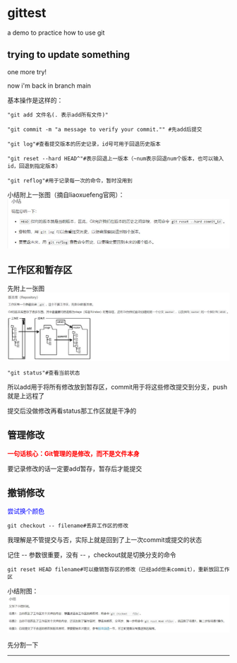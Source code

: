 # gittest
a demo to practice how to use git

## trying to update something

one more try!

now i'm back in branch main

基本操作是这样的：

    "git add 文件名(. 表示add所有文件)"
    
    "git commit -m "a message to verify your commit."" #先add后提交
    
    "git log"#查看提交版本的历史记录，id号可用于回退历史版本
    
    "git reset --hard HEAD^"#表示回退上一版本（~num表示回退num个版本，也可以输入id，回退到指定版本）
    
    "git reflog"#用于记录每一次的命令，暂时没用到

小结附上一张图（摘自liaoxuefeng官网）：
![](1.jpg)


## 工作区和暂存区
先附上一张图
![](2.jpg)


    "git status"#查看当前状态

所以add用于将所有修改放到暂存区，commit用于将这些修改提交到分支，push就是上远程了

提交后没做修改再看status那工作区就是干净的

## 管理修改

<font color=#FF0000>**一句话核心：Git管理的是修改，而不是文件本身**</font>

要记录修改的话一定要add暂存，暂存后才能提交


## 撤销修改

<font color=blue>尝试换个颜色</font>

    git checkout -- filename#丢弃工作区的修改
    
我理解是不管提交与否，实际上就是回到了上一次commit或提交的状态

记住 -- 参数很重要，没有 -- ，checkout就是切换分支的命令

    git reset HEAD filename#可以撤销暂存区的修改（已经add但未commit），重新放回工作区
    
小结附图：
![](3.jpg)

先分割一下

---